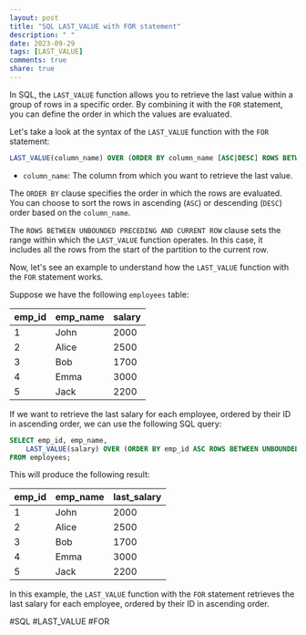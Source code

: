 ```yaml
---
layout: post
title: "SQL LAST_VALUE with FOR statement"
description: " "
date: 2023-09-29
tags: [LAST_VALUE]
comments: true
share: true
---
```


In SQL, the `LAST_VALUE` function allows you to retrieve the last value within a group of rows in a specific order. By combining it with the `FOR` statement, you can define the order in which the values are evaluated.

Let's take a look at the syntax of the `LAST_VALUE` function with the `FOR` statement:

```sql
LAST_VALUE(column_name) OVER (ORDER BY column_name [ASC|DESC] ROWS BETWEEN UNBOUNDED PRECEDING AND CURRENT ROW)
```

- `column_name`: The column from which you want to retrieve the last value.

The `ORDER BY` clause specifies the order in which the rows are evaluated. You can choose to sort the rows in ascending (`ASC`) or descending (`DESC`) order based on the `column_name`.

The `ROWS BETWEEN UNBOUNDED PRECEDING AND CURRENT ROW` clause sets the range within which the `LAST_VALUE` function operates. In this case, it includes all the rows from the start of the partition to the current row.

Now, let's see an example to understand how the `LAST_VALUE` function with the `FOR` statement works.

Suppose we have the following `employees` table:

| emp_id | emp_name | salary |
| ------ | -------- | ------ |
| 1      | John     | 2000   |
| 2      | Alice    | 2500   |
| 3      | Bob      | 1700   |
| 4      | Emma     | 3000   |
| 5      | Jack     | 2200   |

If we want to retrieve the last salary for each employee, ordered by their ID in ascending order, we can use the following SQL query:

```sql
SELECT emp_id, emp_name, 
    LAST_VALUE(salary) OVER (ORDER BY emp_id ASC ROWS BETWEEN UNBOUNDED PRECEDING AND CURRENT ROW) AS last_salary
FROM employees;
```

This will produce the following result:

| emp_id | emp_name | last_salary |
| ------ | -------- | ----------- |
| 1      | John     | 2000        |
| 2      | Alice    | 2500        |
| 3      | Bob      | 1700        |
| 4      | Emma     | 3000        |
| 5      | Jack     | 2200        |

In this example, the `LAST_VALUE` function with the `FOR` statement retrieves the last salary for each employee, ordered by their ID in ascending order.

#SQL #LAST_VALUE #FOR